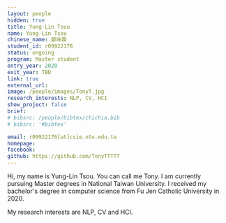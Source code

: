 ```yaml
---
layout: people
hidden: true
title: Yung-Lin Tsou
name: Yung-Lin Tsou
chinese_name: 鄒咏霖
student_id: r09922176
status: ongoing
program: Master student
entry_year: 2020
exit_year: TBD
link: true
external_url:
image: /people/images/TonyT.jpg
research_interests: NLP, CV, HCI
show_project: false
brief: 
# bibsrc: /people/bibtex/chichia.bib
# bibsrc: '#bibtex'

email: r09922176[at]csie.ntu.edu.tw
homepage: 
facebook: 
github: https://github.com/TonyTTTTT
---
```



Hi, my name is Yung-Lin Tsou. You can call me Tony. I am currently pursuing Master degrees in National Taiwan University. I received my bachelor's degree in computer science from Fu Jen Catholic University in 2020.

My research interests are NLP, CV and HCI.


